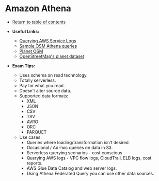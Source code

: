 # Amazon Athena

* [Return to table of contents](../../../README.md)

* **Useful Links:**
  * [Querying AWS Service Logs](https://docs.aws.amazon.com/athena/latest/ug/querying-AWS-service-logs.html)
  * [Sample OSM Athena queries](https://gist.github.com/mojodna/292a825eb5b111f306615301c80a5782)
  * [Planet OSM](https://planet.openstreetmap.org/)
  * [OpenStreetMap's planet dataset](https://s3.console.aws.amazon.com/s3/buckets/osm-pds/planet/?region=us-east-1&tab=overview#)

* **Exam Tips:**
  * Uses schema on read technology.
  * Totally serverless.
  * Pay for what you read.
  * Doesn't alter source data.
  * Supported data formats:
    * XML
    * JSON
    * CSV
    * TSV
    * AVRO
    * ORC
    * PARQUET
  * Use cases:
    * Queries where loading/transformation isn't desired.
    * Occasional / Ad-hoc queries on data in S3.
    * Serverless querying scenarios - cost conscious
    * Querying AWS logs - VPC flow logs, CloudTrail, ELB logs, cost reports.
    * AWS Glue Data Catalog and web server logs.
    * Using Athena Federated Query you can use other data sources.
